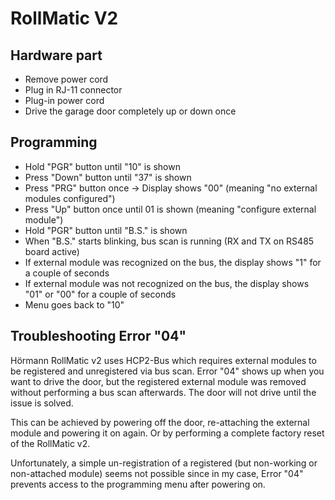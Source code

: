 # RollMatic V2

## Hardware part

* Remove power cord
* Plug in RJ-11 connector
* Plug-in power cord
* Drive the garage door completely up or down once

## Programming

* Hold "PGR" button until "10" is shown
* Press "Down" button until "37" is shown
* Press "PRG" button once -> Display shows "00" (meaning "no external modules configured")
* Press "Up" button once until 01 is shown (meaning "configure external module")
* Hold "PGR" button until "B.S." is shown
* When "B.S." starts blinking, bus scan is running (RX and TX on RS485 board active)
* If external module was recognized on the bus, the display shows "1" for a couple of seconds
* If external module was not recognized on the bus, the display shows "01" or "00" for a couple of seconds
* Menu goes back to "10"

## Troubleshooting Error "04"
Hörmann RollMatic v2 uses HCP2-Bus which requires external modules to be registered and unregistered via bus scan. Error "04" shows up when you want to drive the door, but the registered external module was removed without performing a bus scan afterwards. The door will not drive until the issue is solved.

This can be achieved by powering off the door, re-attaching the external module and powering it on again. Or by performing a complete factory reset of the RollMatic v2.

Unfortunately, a simple un-registration of a registered (but non-working or non-attached module) seems not possible since in my case, Error "04" prevents access to the programming menu after powering on.